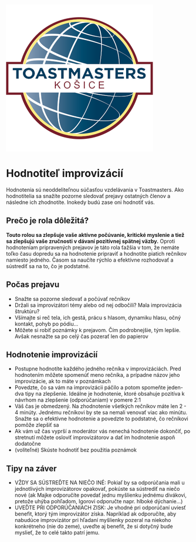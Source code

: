 ![alt text][logo]

# Hodnotiteľ improvizácií
Hodnotenia sú neoddeliteľnou súčasťou vzdelávania v Toastmasters. Ako hodnotitelia sa snažíte pozorne sledovať prejavy ostatných členov a následne ich zhodnotíte. Inokedy budú zase oni hodnotiť vás.

## Prečo je rola dôležitá?
**Touto rolou sa zlepšuje vaše aktívne počúvanie, kritické myslenie a tiež sa zlepšujú vaše zručnosti v dávaní pozitívnej spätnej väzby.** Oproti hodnoteniam pripravených prejavov je táto rola ťažšia v tom, že nemáte toľko času dopredu sa na hodnotenie pripraviť a hodnotíte piatich rečníkov namiesto jedného. Časom sa naučíte rýchlo a efektívne rozhodovať a sústrediť sa na to, čo je podstatné.

## Počas prejavu
- Snažte sa pozorne sledovať a počúvať rečníkov
- Držali sa improvizátori témy alebo od nej odbočili? Mala improvizácia štruktúru?
- Všímajte si reč tela, ich gestá, prácu s hlasom, dynamiku hlasu, očný kontakt, pohyb po pódiu...
- Môžete si robiť poznámky k prejavom. Čím podrobnejšie, tým lepšie. Avšak nesnažte sa po celý čas pozerať len do papierov

## Hodnotenie improvizácií
- Postupne hodnotíte každého jedného rečníka v improvizáciách. Pred hodnotením môžete spomenúť meno rečníka, a prípadne názov jeho improvizácie, ak to máte v poznámkach
- Povedzte, čo sa vám na improvizácii páčilo a potom spomeňte jeden-dva tipy na zlepšenie. Ideálne je hodnotenie, ktoré obsahuje pozitíva k návrhom na zlepšenie (odporúčaniam) v pomere 2:1
- Váš čas je obmedzený. Na zhodnotenie všetkých rečníkov máte len 2 - 4 minúty. Jednému rečníkovi by ste sa nemali venovať viac ako minútu. Snažte sa o efektívne hodnotenie a povedzte to podstatné, čo rečníkovi pomôže zlepšiť sa
- Ak vám už čas vyprší a moderátor vás nenechá hodnotenie dokončiť, po stretnutí môžete osloviť improvizátorov a dať im hodnotenie aspoň dodatočne
- (voliteľné) Skúste hodnotiť bez použitia poznámok

## Tipy na záver
- VŽDY SA SÚSTREĎTE NA NIEČO INÉ: Pokiaľ by sa odporúčania mali u jednotlivých improvizátorov opakovať, pokúste sa sústrediť na niečo nové (ak Majke odporučíte povedať jednu myšlienku jednému divákovi, pretože uhýba pohľadom, Igorovi odporučte napr. hlboké dýchanie...)
- UVEĎTE PRI ODPORÚČANIACH ZISK: Je vhodné pri odporúčaní uviesť benefit, ktorý tým improvizátor získa. Napríklad ak odporučíte, aby nabudúce improvizátor pri hľadaní myšlienky pozeral na niekoho konkrétneho (nie do zeme), uveďte aj benefit, že si dotyčný bude myslieť, že to celé takto patrí jemu.

[logo]: https://github.com/toastmasters-kosice/graficke-podklady/raw/master/Log%C3%A1/%C5%A0tandardn%C3%A9%20zmen%C5%A1en%C3%A9%20logo%20TMKE.png "Logo Toastmasters Košice"
